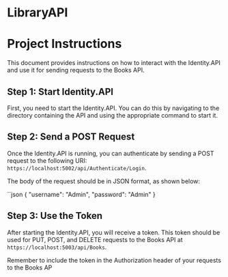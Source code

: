 # LibraryAPI

# Project Instructions

This document provides instructions on how to interact with the Identity.API and use it for sending requests to the Books API.

## Step 1: Start Identity.API

First, you need to start the Identity.API. You can do this by navigating to the directory containing the API and using the appropriate command to start it.

## Step 2: Send a POST Request

Once the Identity.API is running, you can authenticate by sending a POST request to the following URI: `https://localhost:5002/api/Authenticate/Login`.

The body of the request should be in JSON format, as shown below:

``json
{
  "username": "Admin",
  "password": "Admin"
}

## Step 3: Use the Token

After starting the Identity.API, you will receive a token. This token should be used for PUT, POST, and DELETE requests to the Books API at `https://localhost:5003/api/Books`.

Remember to include the token in the Authorization header of your requests to the Books AP
